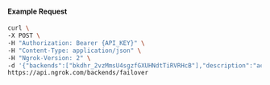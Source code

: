 <!-- Code generated for API Clients. DO NOT EDIT. -->
#### Example Request
```bash
curl \
-X POST \
-H "Authorization: Bearer {API_KEY}" \
-H "Content-Type: application/json" \
-H "Ngrok-Version: 2" \
-d '{"backends":["bkdhr_2vzMmsU4sgzfGXUHNdtTiRVRHcB"],"description":"acme failover","metadata":"{\"environment\": \"staging\"}"}' \
https://api.ngrok.com/backends/failover
